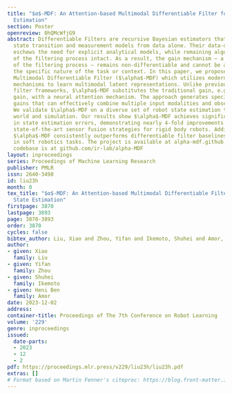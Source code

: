 ```yaml
---
title: "$α$-MDF: An Attention-based Multimodal Differentiable Filter for Robot State
  Estimation"
section: Poster
openreview: 0hQMcWfjG9
abstract: Differentiable Filters are recursive Bayesian estimators that derive the
  state transition and measurement models from data alone. Their data-driven nature
  eschews the need for explicit analytical models, while remaining algorithmic components
  of the filtering process intact. As a result, the gain mechanism – a critical component
  of the filtering process – remains non-differentiable and cannot be adjusted to
  the specific nature of the task or context. In this paper, we propose an attention-based
  Multimodal Differentiable Filter ($\alpha$-MDF) which utilizes modern attention
  mechanisms to learn multimodal latent representations. Unlike previous differentiable
  filter frameworks, $\alpha$-MDF substitutes the traditional gain, e.g., the Kalman
  gain, with a neural attention mechanism. The approach generates specialized, context-dependent
  gains that can effectively combine multiple input modalities and observed variables.
  We validate $\alpha$-MDF on a diverse set of robot state estimation tasks in real
  world and simulation. Our results show $\alpha$-MDF achieves significant reductions
  in state estimation errors, demonstrating nearly 4-fold improvements compared to
  state-of-the-art sensor fusion strategies for rigid body robots. Additionally, the
  $\alpha$-MDF consistently outperforms differentiable filter baselines by up to $45%$
  in soft robotics tasks. The project is available at alpha-mdf.github.io and the
  codebase is at github.com/ir-lab/alpha-MDF
layout: inproceedings
series: Proceedings of Machine Learning Research
publisher: PMLR
issn: 2640-3498
id: liu23h
month: 0
tex_title: "$α$-MDF: An Attention-based Multimodal Differentiable Filter for Robot
  State Estimation"
firstpage: 3870
lastpage: 3893
page: 3870-3893
order: 3870
cycles: false
bibtex_author: Liu, Xiao and Zhou, Yifan and Ikemoto, Shuhei and Amor, Heni Ben
author:
- given: Xiao
  family: Liu
- given: Yifan
  family: Zhou
- given: Shuhei
  family: Ikemoto
- given: Heni Ben
  family: Amor
date: 2023-12-02
address:
container-title: Proceedings of The 7th Conference on Robot Learning
volume: '229'
genre: inproceedings
issued:
  date-parts:
  - 2023
  - 12
  - 2
pdf: https://proceedings.mlr.press/v229/liu23h/liu23h.pdf
extras: []
# Format based on Martin Fenner's citeproc: https://blog.front-matter.io/posts/citeproc-yaml-for-bibliographies/
---
```

